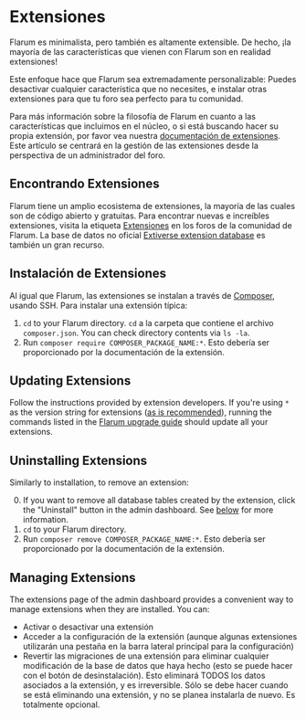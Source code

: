 # Extensiones

Flarum es minimalista, pero también es altamente extensible. De hecho, ¡la mayoría de las características que vienen con Flarum son en realidad extensiones!

Este enfoque hace que Flarum sea extremadamente personalizable: Puedes desactivar cualquier característica que no necesites, e instalar otras extensiones para que tu foro sea perfecto para tu comunidad.

Para más información sobre la filosofía de Flarum en cuanto a las características que incluimos en el núcleo, o si está buscando hacer su propia extensión, por favor vea nuestra [documentación de extensiones](extend/README.md). Este artículo se centrará en la gestión de las extensiones desde la perspectiva de un administrador del foro.

## Encontrando Extensiones

Flarum tiene un amplio ecosistema de extensiones, la mayoría de las cuales son de código abierto y gratuitas. Para encontrar nuevas e increíbles extensiones, visita la etiqueta [Extensiones](https://discuss.flarum.org/t/extensions) en los foros de la comunidad de Flarum. La base de datos no oficial [Extiverse extension database](https://extiverse.com/) es también un gran recurso.

## Instalación de Extensiones

Al igual que Flarum, las extensiones se instalan a través de [Composer](https://getcomposer.org), usando SSH. Para instalar una extensión típica:

1. `cd` to your Flarum directory. `cd` a la carpeta que contiene el archivo `composer.json`. You can check directory contents via `ls -la`.
2. Run `composer require COMPOSER_PACKAGE_NAME:*`. Esto debería ser proporcionado por la documentación de la extensión.

## Updating Extensions

Follow the instructions provided by extension developers. If you're using `*` as the version string for extensions ([as is recommended](composer.md)), running the commands listed in the [Flarum upgrade guide](update.md) should update all your extensions.

## Uninstalling Extensions

Similarly to installation, to remove an extension:

0. If you want to remove all database tables created by the extension, click the "Uninstall" button in the admin dashboard. See [below](#managing-extensions) for more information.
1. `cd` to your Flarum directory.
2. Run `composer remove COMPOSER_PACKAGE_NAME:*`. Esto debería ser proporcionado por la documentación de la extensión.

## Managing Extensions

The extensions page of the admin dashboard provides a convenient way to manage extensions when they are installed. You can:

- Activar o desactivar una extensión
- Acceder a la configuración de la extensión (aunque algunas extensiones utilizarán una pestaña en la barra lateral principal para la configuración)
- Revertir las migraciones de una extensión para eliminar cualquier modificación de la base de datos que haya hecho (esto se puede hacer con el botón de desinstalación). Esto eliminará TODOS los datos asociados a la extensión, y es irreversible. Sólo se debe hacer cuando se está eliminando una extensión, y no se planea instalarla de nuevo. Es totalmente opcional.
